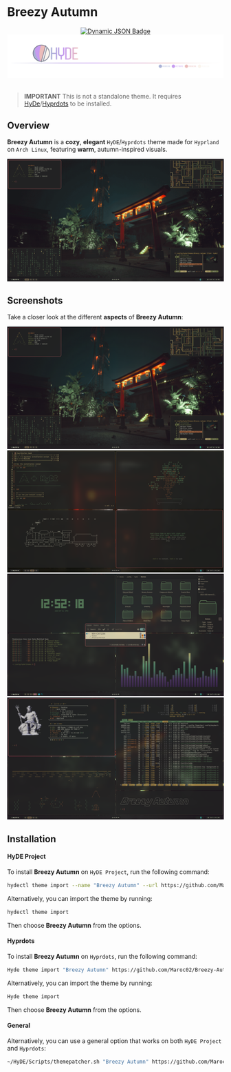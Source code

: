 # Breezy Autumn

<div align="center">
    <a href="https://discord.gg/AYbJ9MJez7">
        <img alt="Dynamic JSON Badge" src="https://img.shields.io/badge/dynamic/json?url=https%3A%2F%2Fdiscordapp.com%2Fapi%2Finvites%2FmT5YqjaJFh%3Fwith_counts%3Dtrue&query=%24.approximate_member_count&suffix=%20members&style=for-the-badge&logo=discord&logoSize=auto&label=The%20HyDe%20Project&labelColor=ebbcba&color=c79bf0">    
    </a>
</div>
<div align="center"><img src="https://raw.githubusercontent.com/prasanthrangan/hyprdots/main/Source/assets/hyde_banner.png"><br><br></div>

> **IMPORTANT**
> This is not a standalone theme. It requires [HyDe](https://github.com/HyDE-Project/HyDE)/[Hyprdots](https://github.com/prasanthrangan/hyprdots) to be installed.

## Overview

**Breezy Autumn** is a **cozy**, **elegant** `HyDE`/`Hyprdots` theme made for `Hyprland` on `Arch Linux`, featuring **warm**, autumn-inspired visuals.

![theme overview](/Assets/overview.gif)

## Screenshots

Take a closer look at the different **aspects** of **Breezy Autumn**:

![theme screenshot 1](/Assets/screenshot_1.png)
![theme screenshot 2](/Assets/screenshot_2.png)
![theme screenshot 3](/Assets/screenshot_3.png)
![theme screenshot 4](/Assets/screenshot_4.png)

## Installation

#### HyDE Project

To install **Breezy Autumn** on `HyDE Project`, run the following command:
```sh
hydectl theme import --name "Breezy Autumn" --url https://github.com/Maroc02/Breezy-Autumn
```

Alternatively, you can import the theme by running:
```sh
hydectl theme import
```

Then choose **Breezy Autumn** from the options.

#### Hyprdots

To install **Breezy Autumn** on `Hyprdots`, run the following command:
```sh
Hyde theme import "Breezy Autumn" https://github.com/Maroc02/Breezy-Autumn
```

Alternatively, you can import the theme by running:
```sh
Hyde theme import
```

Then choose **Breezy Autumn** from the options.

#### General

Alternatively, you can use a general option that works on both `HyDE Project` and `Hyprdots`:
```sh
~/HyDE/Scripts/themepatcher.sh "Breezy Autumn" https://github.com/Maroc02/Breezy-Autumn
```
